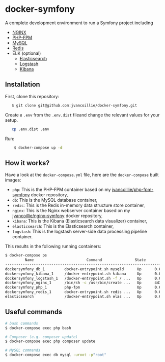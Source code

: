 # docker-symfony

A complete development environment to run a Symfony project including 

* [NGINX](https://www.nginx.com)
* [PHP-FPM](https://php-fpm.org)
* [MySQL](https://www.mysql.fr)
* [Redis](https://redis.io)
* ELK (optional)
  * [Elasticsearch](https://www.elastic.co/products/elasticsearch)
  * [Logstash](https://www.elastic.co/products/logstash)
  * [Kibana](https://www.elastic.co/products/kibana)

## Installation

First, clone this repository:
 ```bash
    $ git clone git@github.com:jvancoillie/docker-symfony.git
 ```
 
Create a `.env` from the `.env.dist` fileand change the relevant values for your setup.
 ```bash
    cp .env.dist .env
 ```
 
Run:
 ```bash
     $ docker-compose up -d
 ```
 
## How it works?
 
 Have a look at the `docker-compose.yml` file, here are the `docker-compose` built images:
 
 * `php`: This is the PHP-FPM container based on my [jvancoillie/php-fpm-symfony](https://hub.docker.com/r/jvancoillie/php-fpm-symfony/) docker repository,
 * `db`: This is the MySQL database container,
 * `redis`: This is the Redis in-memory data structure store container,
 * `nginx`: This is the Nginx webserver container based on my [jvancoillie/nginx-symfony](https://hub.docker.com/r/jvancoillie/nginx-symfony/) docker repository,
 * `kibana`: This is the Kibana (Elasticsearch data visualizer) container,
 * `elasticsearch`: This is the Elasticsearch container,
 * `logstash`: This is the logstash server-side data processing pipeline container.
 
 This results in the following running containers:
 
 ```bash
 $ docker-compose ps
          Name                        Command               State                       Ports                      
------------------------------------------------------------------------------------------------------------------
dockersymfony_db_1         docker-entrypoint.sh mysqld      Up      0.0.0.0:3306->3306/tcp                         
dockersymfony_kibana_1     /docker-entrypoint.sh kibana     Up      0.0.0.0:5601->5601/tcp                         
dockersymfony_logstash_1   /docker-entrypoint.sh -f / ...   Up      0.0.0.0:5000->5000/tcp                         
dockersymfony_nginx_1      /bin/sh -c /usr/bin/create ...   Up      443/tcp, 0.0.0.0:80->80/tcp                    
dockersymfony_php_1        php-fpm                          Up      0.0.0.0:9000->9000/tcp                         
dockersymfony_redis_1      docker-entrypoint.sh redis ...   Up      0.0.0.0:6379->6379/tcp                         
elasticsearch              /docker-entrypoint.sh elas ...   Up      0.0.0.0:9200->9200/tcp, 0.0.0.0:9300->9300/tcp      
 ```
 
## Useful commands
 
 ```bash
 # bash commands
 $ docker-compose exec php bash
 
 # Composer (e.g. composer update)
 $ docker-compose exec php composer update
 
 # MySQL commands
 $ docker-compose exec db mysql -uroot -p"root"
 ```
